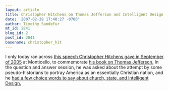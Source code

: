 ```yaml
---
layout: article
title: Christopher Hitchens on Thomas Jefferson and Intelligent Design
date: '2007-02-28 17:40:27 -0700'
author: Timothy Sandefur
mt_id: 2841
blog_id: 2
post_id: 2841
basename: christopher_hit
---
```

I only today ran across [this speech Christopher Hitchens gave in September of 2005](http://www.monticello.org/streaming/speakers/hitchens.html) at Monticello, to commemorate [his book on Thomas Jefferson.](http://www.amazon.com/Thomas-Jefferson-Author-America-Eminent/dp/0060598964/sr=8-1/qid=1172706040/ref=pd_bbs_sr_1/102-9662915-8438568?ie=UTF8&amp;s=books) In the question and answer session, he was asked about the attempt by some pseudo-historians to portray America as an essentially Christian nation, and he [had a few choice words to say about church, state, and Intelligent Design.](mms://sw-nyc-006.media.globix.net/COMP008555MOD1/hitchens/hitchens_q1_hi.wmv)
